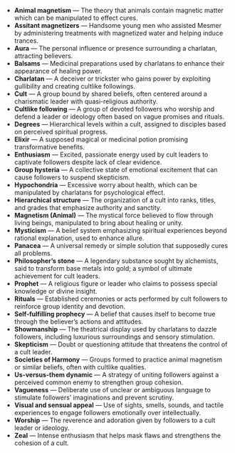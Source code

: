 - **Animal magnetism** — The theory that animals contain magnetic matter which can be manipulated to effect cures.
- **Assitant magnetizers** — Handsome young men who assisted Mesmer by administering treatments with magnetized water and helping induce trances.
- **Aura** — The personal influence or presence surrounding a charlatan, attracting believers.
- **Balsams** — Medicinal preparations used by charlatans to enhance their appearance of healing power.
- **Charlatan** — A deceiver or trickster who gains power by exploiting gullibility and creating cultlike followings.
- **Cult** — A group bound by shared beliefs, often centered around a charismatic leader with quasi-religious authority.
- **Cultlike following** — A group of devoted followers who worship and defend a leader or ideology often based on vague promises and rituals.
- **Degrees** — Hierarchical levels within a cult, assigned to disciples based on perceived spiritual progress.
- **Elixir** — A supposed magical or medicinal potion promising transformative benefits.
- **Enthusiasm** — Excited, passionate energy used by cult leaders to captivate followers despite lack of clear evidence.
- **Group hysteria** — A collective state of emotional excitement that can cause followers to suspend skepticism.
- **Hypochondria** — Excessive worry about health, which can be manipulated by charlatans for psychological effect.
- **Hierarchical structure** — The organization of a cult into ranks, titles, and grades that emphasize authority and sanctity.
- **Magnetism (Animal)** — The mystical force believed to flow through living beings, manipulated to bring about healing or unity.
- **Mysticism** — A belief system emphasizing spiritual experiences beyond rational explanation, used to enhance allure.
- **Panacea** — A universal remedy or simple solution that supposedly cures all problems.
- **Philosopher’s stone** — A legendary substance sought by alchemists, said to transform base metals into gold; a symbol of ultimate achievement for cult leaders.
- **Prophet** — A religious figure or leader who claims to possess special knowledge or divine insight.
- **Rituals** — Established ceremonies or acts performed by cult followers to reinforce group identity and devotion.
- **Self-fulfilling prophecy** — A belief that causes itself to become true through the believer’s actions and attitudes.
- **Showmanship** — The theatrical display used by charlatans to dazzle followers, including luxurious surroundings and sensory stimulation.
- **Skepticism** — Doubt or questioning attitude that threatens the control of a cult leader.
- **Societies of Harmony** — Groups formed to practice animal magnetism or similar beliefs, often with cultlike qualities.
- **Us-versus-them dynamic** — A strategy of uniting followers against a perceived common enemy to strengthen group cohesion.
- **Vagueness** — Deliberate use of unclear or ambiguous language to stimulate followers’ imaginations and prevent scrutiny.
- **Visual and sensual appeal** — Use of sights, smells, sounds, and tactile experiences to engage followers emotionally over intellectually.
- **Worship** — The reverence and adoration given by followers to a cult leader or ideology.
- **Zeal** — Intense enthusiasm that helps mask flaws and strengthens the cohesion of a cult.
